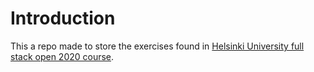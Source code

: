 # Introduction
This a repo made to store the exercises found in [Helsinki University full stack open 2020 course](https://fullstackopen.com/en/).